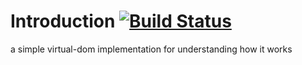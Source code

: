 # Introduction [![Build Status](https://travis-ci.org/Dreamacro/virtual-dom.svg)](https://travis-ci.org/Dreamacro/virtual-dom)

a simple virtual-dom implementation for understanding how it works
